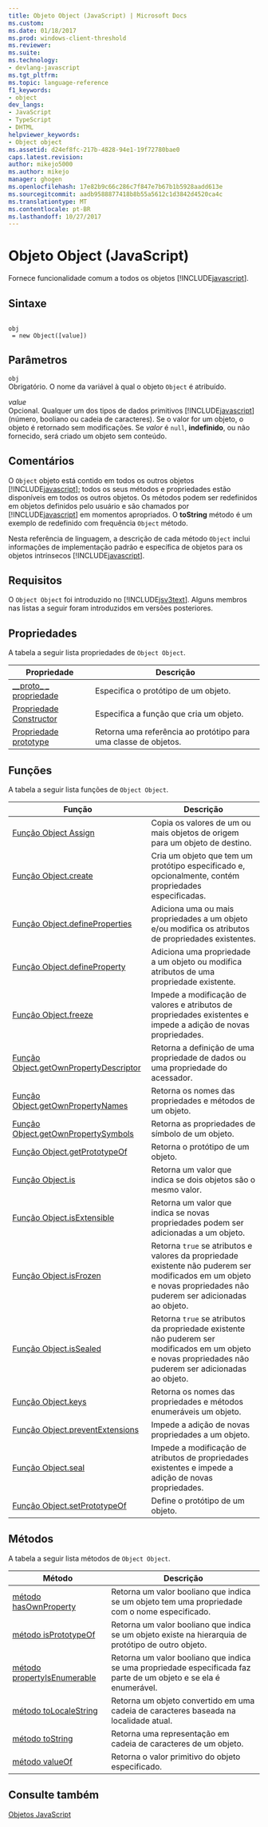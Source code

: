 ```yaml
---
title: Objeto Object (JavaScript) | Microsoft Docs
ms.custom: 
ms.date: 01/18/2017
ms.prod: windows-client-threshold
ms.reviewer: 
ms.suite: 
ms.technology:
- devlang-javascript
ms.tgt_pltfrm: 
ms.topic: language-reference
f1_keywords:
- object
dev_langs:
- JavaScript
- TypeScript
- DHTML
helpviewer_keywords:
- Object object
ms.assetid: d24ef8fc-217b-4828-94e1-19f72780bae0
caps.latest.revision: 
author: mikejo5000
ms.author: mikejo
manager: ghogen
ms.openlocfilehash: 17e82b9c66c286c7f847e7b67b1b5928aadd613e
ms.sourcegitcommit: aadb9588877418b8b55a5612c1d3842d4520ca4c
ms.translationtype: MT
ms.contentlocale: pt-BR
ms.lasthandoff: 10/27/2017
---
```

# <a name="object-object-javascript"></a>Objeto Object (JavaScript)
Fornece funcionalidade comum a todos os objetos [!INCLUDE[javascript](../../javascript/includes/javascript-md.md)].  
  
## <a name="syntax"></a>Sintaxe  
  
```  
  
obj  
 = new Object([value])   
```  
  
## <a name="parameters"></a>Parâmetros  
 `obj`  
 Obrigatório. O nome da variável à qual o objeto `Object` é atribuído.  
  
 *value*  
 Opcional. Qualquer um dos tipos de dados primitivos [!INCLUDE[javascript](../../javascript/includes/javascript-md.md)] (número, booliano ou cadeia de caracteres). Se o valor for um objeto, o objeto é retornado sem modificações. Se *valor* é `null`, **indefinido**, ou não fornecido, será criado um objeto sem conteúdo.  
  
## <a name="remarks"></a>Comentários  
 O `Object` objeto está contido em todos os outros objetos [!INCLUDE[javascript](../../javascript/includes/javascript-md.md)]; todos os seus métodos e propriedades estão disponíveis em todos os outros objetos. Os métodos podem ser redefinidos em objetos definidos pelo usuário e são chamados por [!INCLUDE[javascript](../../javascript/includes/javascript-md.md)] em momentos apropriados. O **toString** método é um exemplo de redefinido com frequência `Object` método.  
  
 Nesta referência de linguagem, a descrição de cada método `Object` inclui informações de implementação padrão e específica de objetos para os objetos intrínsecos [!INCLUDE[javascript](../../javascript/includes/javascript-md.md)].  
  
## <a name="requirements"></a>Requisitos  
 O `Object Object` foi introduzido no [!INCLUDE[jsv3text](../../javascript/reference/includes/jsv3text-md.md)]. Alguns membros nas listas a seguir foram introduzidos em versões posteriores.  
  
## <a name="properties"></a>Propriedades  
 A tabela a seguir lista propriedades de `Object Object`.  
  
|Propriedade|Descrição|  
|--------------|-----------------|  
|[__proto\_ \_ propriedade](../../javascript/reference/proto-property-object-javascript.md)|Especifica o protótipo de um objeto.|  
|[Propriedade Constructor](../../javascript/reference/constructor-property-object-javascript.md)|Especifica a função que cria um objeto.|  
|[Propriedade prototype](../../javascript/reference/prototype-property-object-javascript.md)|Retorna uma referência ao protótipo para uma classe de objetos.|  
  
## <a name="functions"></a>Funções  
 A tabela a seguir lista funções de `Object Object`.  
  
|Função|Descrição|  
|--------------|-----------------|  
|[Função Object Assign](../../javascript/reference/object-assign-function-object-javascript.md)|Copia os valores de um ou mais objetos de origem para um objeto de destino.|  
|[Função Object.create](../../javascript/reference/object-create-function-javascript.md)|Cria um objeto que tem um protótipo especificado e, opcionalmente, contém propriedades especificadas.|  
|[Função Object.defineProperties](../../javascript/reference/object-defineproperties-function-javascript.md)|Adiciona uma ou mais propriedades a um objeto e/ou modifica os atributos de propriedades existentes.|  
|[Função Object.defineProperty](../../javascript/reference/object-defineproperty-function-javascript.md)|Adiciona uma propriedade a um objeto ou modifica atributos de uma propriedade existente.|  
|[Função Object.freeze](../../javascript/reference/object-freeze-function-javascript.md)|Impede a modificação de valores e atributos de propriedades existentes e impede a adição de novas propriedades.|  
|[Função Object.getOwnPropertyDescriptor](../../javascript/reference/object-getownpropertydescriptor-function-javascript.md)|Retorna a definição de uma propriedade de dados ou uma propriedade do acessador.|  
|[Função Object.getOwnPropertyNames](../../javascript/reference/object-getownpropertynames-function-javascript.md)|Retorna os nomes das propriedades e métodos de um objeto.|  
|[Função Object.getOwnPropertySymbols](../../javascript/reference/object-getownpropertysymbols-function-javascript.md)|Retorna as propriedades de símbolo de um objeto.|  
|[Função Object.getPrototypeOf](../../javascript/reference/object-getprototypeof-function-javascript.md)|Retorna o protótipo de um objeto.|  
|[Função Object.is](../../javascript/reference/object-is-function-javascript.md)|Retorna um valor que indica se dois objetos são o mesmo valor.|  
|[Função Object.isExtensible](../../javascript/reference/object-isextensible-function-javascript.md)|Retorna um valor que indica se novas propriedades podem ser adicionadas a um objeto.|  
|[Função Object.isFrozen](../../javascript/reference/object-isfrozen-function-javascript.md)|Retorna `true` se atributos e valores da propriedade existente não puderem ser modificados em um objeto e novas propriedades não puderem ser adicionadas ao objeto.|  
|[Função Object.isSealed](../../javascript/reference/object-issealed-function-javascript.md)|Retorna `true` se atributos da propriedade existente não puderem ser modificados em um objeto e novas propriedades não puderem ser adicionadas ao objeto.|  
|[Função Object.keys](../../javascript/reference/object-keys-function-javascript.md)|Retorna os nomes das propriedades e métodos enumeráveis um objeto.|  
|[Função Object.preventExtensions](../../javascript/reference/object-preventextensions-function-javascript.md)|Impede a adição de novas propriedades a um objeto.|  
|[Função Object.seal](../../javascript/reference/object-seal-function-javascript.md)|Impede a modificação de atributos de propriedades existentes e impede a adição de novas propriedades.|  
|[Função Object.setPrototypeOf](../../javascript/reference/object-setprototypeof-function-javascript.md)|Define o protótipo de um objeto.|  
  
## <a name="methods"></a>Métodos  
 A tabela a seguir lista métodos de `Object Object`.  
  
|Método|Descrição|  
|------------|-----------------|  
|[método hasOwnProperty](../../javascript/reference/hasownproperty-method-object-javascript.md)|Retorna um valor booliano que indica se um objeto tem uma propriedade com o nome especificado.|  
|[método isPrototypeOf](../../javascript/reference/isprototypeof-method-object-javascript.md)|Retorna um valor booliano que indica se um objeto existe na hierarquia de protótipo de outro objeto.|  
|[método propertyIsEnumerable](../../javascript/reference/propertyisenumerable-method-object-javascript.md)|Retorna um valor booliano que indica se uma propriedade especificada faz parte de um objeto e se ela é enumerável.|  
|[método toLocaleString](../../javascript/reference/tolocalestring-method-object-javascript.md)|Retorna um objeto convertido em uma cadeia de caracteres baseada na localidade atual.|  
|[método toString](../../javascript/reference/tostring-method-object-javascript.md)|Retorna uma representação em cadeia de caracteres de um objeto.|  
|[método valueOf](../../javascript/reference/valueof-method-object-javascript.md)|Retorna o valor primitivo do objeto especificado.|  
  
## <a name="see-also"></a>Consulte também  
 [Objetos JavaScript](../../javascript/reference/javascript-objects.md)